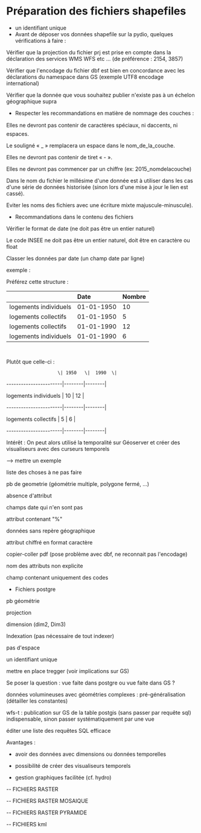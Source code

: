 # Préparation des fichiers shapefiles

* un identifiant unique
* Avant de déposer vos données shapefile sur la pydio, quelques vérifications à faire :

Vérifier que la projection du fichier prj est prise en compte dans la déclaration des services WMS WFS etc ... \(de préférence : 2154, 3857\)

Vérifier que l'encodage du fichier dbf est bien en concordance avec les déclarations du namespace dans GS \(exemple UTF8 encodage international\)

Vérifier que la donnée que vous souhaitez publier n'existe pas à un échelon géographique supra

* Respecter les recommandations en matière de nommage des couches :

Elles  ne devront pas contenir de caractères spéciaux, ni daccents, ni espaces.

Le souligné « \_ » remplacera un espace dans le nom\_de\_la\_couche.

Elles ne devront pas contenir de tiret « - ».

Elles ne devront pas commencer par un chiffre \(ex: 2015\_nomdelacouche\)

Dans le nom du fichier le millésime d'une donnée est à utiliser dans les cas d'une série de données historisée \(sinon lors d'une mise à jour le lien est cassé\).

Eviter les noms des fichiers avec une écriture mixte majuscule-minuscule\).

* Recommandations dans le contenu des fichiers

Vérifier le format de date \(ne doit pas être un entier naturel\)

Le code INSEE ne doit pas être un entier naturel, doit être en caractère ou float

Classer les données par date \(un champ date par ligne\)

exemple :

Préférez cette structure :

|  | Date | Nombre |
| :--- | :--- | :--- |
| logements individuels | 01-01-1950 | 10 |
| logements collectifs | 01-01-1950 | 5 |
| logements collectifs | 01-01-1990 | 12 |
| logements individuels | 01-01-1990 | 6 |

```
                
```



Plutôt que celle-ci :

```
                   \| 1950   \|  1990  \|
```

-----------------------\|--------\|--------\|

logements individuels  \|  10    \|   12   \|

-----------------------\|--------\|--------\|

logements collectifs   \|   5    \|   6    \|

-----------------------\|--------\|--------\|

Intérêt : On peut alors utilisé la temporalité sur Géoserver et créer des visualiseurs avec des curseurs temporels

--&gt; mettre un exemple

liste des choses à ne pas faire

pb de geometrie \(géométrie multiple, polygone fermé, ...\)

absence d'attribut

champs date qui n'en sont pas

attribut contenant "%"

données sans repère géographique

attribut chiffré en format caractère

copier-coller pdf \(pose problème avec dbf, ne reconnait pas l'encodage\)

nom des attributs non explicite

champ contenant uniquement des codes

* Fichiers postgre

pb géométrie

projection

dimension \(dim2, Dim3\)

Indexation \(pas nécessaire de tout indexer\)

pas d'espace

un identifiant unique

mettre en place tregger \(voir implications sur GS\)

Se poser la question : vue faite dans postgre ou vue faite dans GS ?

données volumineuses avec géométries complexes : pré-généralisation \(détailler les constantes\)

wfs-t : publication sur GS de la table postgis \(sans passer par requête sql\) indispensable, sinon passer systématiquement par une vue

éditer une liste des requêtes SQL efficace

Avantages :

* avoir des données avec dimensions ou données temporelles

* possibilité de créer des visualiseurs temporels

* gestion graphiques facilitée \(cf. hydro\)

-- FICHIERS RASTER

-- FICHIERS RASTER MOSAIQUE

-- FICHIERS RASTER PYRAMIDE

-- FICHIERS kml

